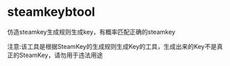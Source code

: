 # steamkeybtool
仿造steamkey生成规则生成key，有概率匹配正确的steamkey

注意:该工具是根据SteamKey的生成规则生成Key的工具，生成出来的Key不是真正的SteamKey，请勿用于违法用途
